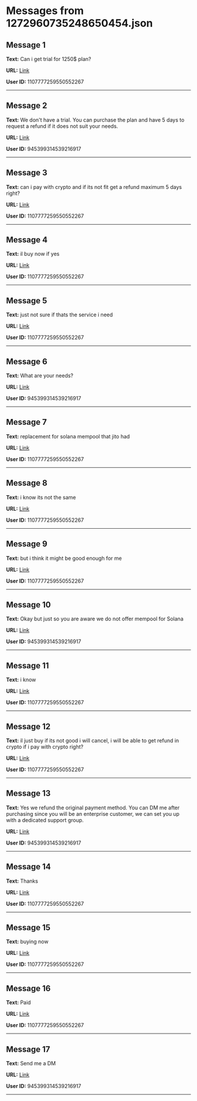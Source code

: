 # Messages from 1272960735248650454.json

## Message 1

**Text:** Can i get trial for 1250$ plan?

**URL:** [Link](https://discord.com/channels/638409433860407300/638409433860407302/1272960735248650454)

**User ID:** 1107777259550552267

---

## Message 2

**Text:** We don't have a trial. You can purchase the plan and have 5 days to request a refund if it does not suit your needs.

**URL:** [Link](https://discord.com/channels/638409433860407300/638409433860407302/1272961406110793760)

**User ID:** 945399314539216917

---

## Message 3

**Text:** can i pay with crypto and if its not fit get a refund maximum 5 days right?

**URL:** [Link](https://discord.com/channels/638409433860407300/638409433860407302/1272961667587899422)

**User ID:** 1107777259550552267

---

## Message 4

**Text:** il buy now if yes

**URL:** [Link](https://discord.com/channels/638409433860407300/638409433860407302/1272961706628350104)

**User ID:** 1107777259550552267

---

## Message 5

**Text:** just not sure if thats the service i need

**URL:** [Link](https://discord.com/channels/638409433860407300/638409433860407302/1272961733732077701)

**User ID:** 1107777259550552267

---

## Message 6

**Text:** What are your needs?

**URL:** [Link](https://discord.com/channels/638409433860407300/638409433860407302/1272961802682236948)

**User ID:** 945399314539216917

---

## Message 7

**Text:** replacement for solana mempool that jito had

**URL:** [Link](https://discord.com/channels/638409433860407300/638409433860407302/1272961992285622273)

**User ID:** 1107777259550552267

---

## Message 8

**Text:** i know its not the same

**URL:** [Link](https://discord.com/channels/638409433860407300/638409433860407302/1272962004402962515)

**User ID:** 1107777259550552267

---

## Message 9

**Text:** but i think it might be good enough for me

**URL:** [Link](https://discord.com/channels/638409433860407300/638409433860407302/1272962049730674750)

**User ID:** 1107777259550552267

---

## Message 10

**Text:** Okay but just so you are aware we do not offer mempool for Solana

**URL:** [Link](https://discord.com/channels/638409433860407300/638409433860407302/1272962206882857083)

**User ID:** 945399314539216917

---

## Message 11

**Text:** i know

**URL:** [Link](https://discord.com/channels/638409433860407300/638409433860407302/1272962234791887005)

**User ID:** 1107777259550552267

---

## Message 12

**Text:** il just buy if its not good i will cancel, i will be able to get refund in crypto if i pay with crypto right?

**URL:** [Link](https://discord.com/channels/638409433860407300/638409433860407302/1272962310209540177)

**User ID:** 1107777259550552267

---

## Message 13

**Text:** Yes we refund the original payment method. You can DM me after purchasing since you will be an enterprise customer, we can set you up with a dedicated support group.

**URL:** [Link](https://discord.com/channels/638409433860407300/638409433860407302/1272962546957287466)

**User ID:** 945399314539216917

---

## Message 14

**Text:** Thanks

**URL:** [Link](https://discord.com/channels/638409433860407300/638409433860407302/1272962588745007104)

**User ID:** 1107777259550552267

---

## Message 15

**Text:** buying now

**URL:** [Link](https://discord.com/channels/638409433860407300/638409433860407302/1272962611264356567)

**User ID:** 1107777259550552267

---

## Message 16

**Text:** Paid

**URL:** [Link](https://discord.com/channels/638409433860407300/638409433860407302/1272964133406511125)

**User ID:** 1107777259550552267

---

## Message 17

**Text:** Send me a DM

**URL:** [Link](https://discord.com/channels/638409433860407300/638409433860407302/1272964647225524255)

**User ID:** 945399314539216917

---


